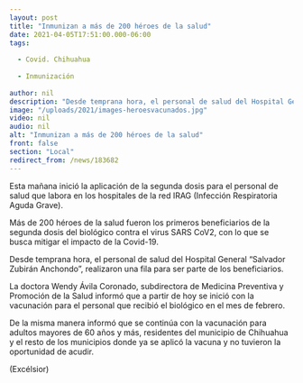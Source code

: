 ```yaml
---
layout: post
title: "Inmunizan a más de 200 héroes de la salud"
date: 2021-04-05T17:51:00.000-06:00
tags:
  
  - Covid. Chihuahua
  
  - Inmunización
  
author: nil
description: "Desde temprana hora, el personal de salud del Hospital General “Salvador Zubirán Anchondo”, realizaron una fila para ser parte de los beneficiarios"
image: "/uploads/2021/images-heroesvacunados.jpg"
video: nil
audio: nil
alt: "Inmunizan a más de 200 héroes de la salud"
front: false
section: "Local"
redirect_from: /news/183682
---
```


Esta mañana inició la aplicación de la segunda dosis para el personal de salud que labora en los hospitales de la red IRAG (Infección Respiratoria Aguda Grave).

Más de 200 héroes de la salud fueron los primeros beneficiarios de la segunda dosis del biológico contra el virus SARS CoV2, con lo que se busca mitigar el impacto de la Covid-19.

Desde temprana hora, el personal de salud del Hospital General “Salvador Zubirán Anchondo”, realizaron una fila para ser parte de los beneficiarios.

La doctora Wendy Ávila Coronado, subdirectora de Medicina Preventiva y Promoción de la Salud informó que a partir de hoy se inició con la vacunación para el personal que recibió el biológico en el mes de febrero.

De la misma manera informó que se continúa con la vacunación para adultos mayores de 60 años y más, residentes del municipio de Chihuahua y el resto de los municipios donde ya se aplicó la vacuna y no tuvieron la oportunidad de acudir.

(Excélsior)